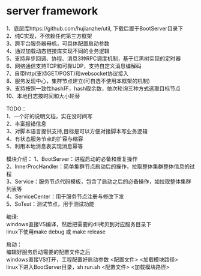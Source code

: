 # server framework

1、底层库https://github.com/hujianzhe/util, 下载后置于BootServer目录下  
2、纯C实现，不依赖任何第三方框架  
3、跨平台服务器母机，可具体配置启动参数  
4、通过加载动态链接库实现不同的业务逻辑  
5、支持异步回调、协程、消息3种RPC调度机制，基于红黑树实现的定时器  
6、网络通信支持TCP和可靠UDP，支持自定义消息编解码  
7、自带http(支持GET/POST)和websocket协议接入  
8、服务发现中心，集群节点建立(可自选不使用本框架的机制)  
9、支持按照一致性hash环，hash取余数，依次轮询三种方式选取目标节点  
10、本地日志按时间和大小轮替  

TODO：  
1、一个好的说明文档，实在没时间写  
2、丰富报错信息  
3、对脚本语言提供支持,目标是可以方便对接脚本写业务逻辑  
4、有状态服务节点的扩容与缩容  
5、利用本地消息表实现消息幂等  

模块介绍：
1、BootServer：进程启动的必备和重复操作  
2、InnerProcHandler：简单集群节点启动后的操作，拉取整体集群整体信息的过程  
3、Service：服务节点代码模板，包含了启动之后的必备操作，如拉取整体集群列表等  
4、ServiceCenter：用于服务节点注册与修改下发  
5、SoTest：测试节点，用于测试功能  

编译:  
windows直接VS编译，然后把需要的dll拷贝到对应服务目录下  
linux下使用make debug 或 make release  

启动：  
编辑好服务启动需要的配置文件之后  
windows直接VS打开，工程配置好启动参数  <配置文件> <加载模块路径>    
linux下进入BootServer目录，sh run.sh <配置文件> <加载模块路径>  
